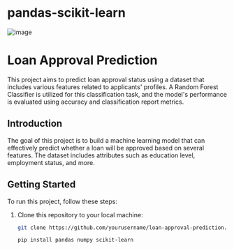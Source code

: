 # pandas-scikit-learn  
![image](https://github.com/user-attachments/assets/ae5629f4-8320-4e8a-b231-5d1649916fe3)  
# Loan Approval Prediction

This project aims to predict loan approval status using a dataset that includes various features related to applicants' profiles. A Random Forest Classifier is utilized for this classification task, and the model's performance is evaluated using accuracy and classification report metrics.


## Introduction

The goal of this project is to build a machine learning model that can effectively predict whether a loan will be approved based on several features. The dataset includes attributes such as education level, employment status, and more.

## Getting Started

To run this project, follow these steps:

1. Clone this repository to your local machine:
   ```bash
   git clone https://github.com/yourusername/loan-approval-prediction.git
   ```
   ```
   pip install pandas numpy scikit-learn
   ```


